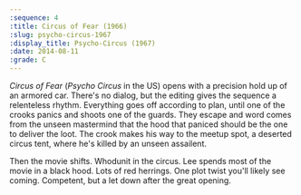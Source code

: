 ```yaml
---
:sequence: 4
:title: Circus of Fear (1966)
:slug: psycho-circus-1967
:display_title: Psycho-Circus (1967)
:date: 2014-08-11
:grade: C
---
```


_Circus of Fear_ (_Psycho Circus_ in the US) opens with a precision hold up of an armored car. There's no dialog, but the editing gives the sequence a relenteless rhythm. Everything goes off according to plan, until one of the crooks panics and shoots one of the guards. They escape and word comes from the unseen mastermind that the hood that paniced should be the one to deliver the loot. The crook makes his way to the meetup spot, a deserted circus tent, where he's killed by an unseen assailent.

Then the movie shifts.
Whodunit in the circus.
Lee spends most of the movie in a black hood.
Lots of red herrings. One plot twist you'll likely see coming.
Competent, but a let down after the great opening.